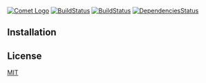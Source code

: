 [![Comet Logo](https://files.playperium.eu/images/comet-logo.jpg)](https://github.com/PlayPerium/Comet)
[![BuildStatus](https://ci.appveyor.com/api/projects/status/github/playperium/comet?svg=true)](https://ci.appveyor.com/project/PlayPerium/comet) [![BuildStatus](https://travis-ci.org/PlayPerium/Comet.svg?branch=master)](https://travis-ci.org/PlayPerium/Comet) [![DependenciesStatus](https://david-dm.org/playperium/comet/dev-status.svg)](https://david-dm.org/playperium/comet?type=dev&view=list)

## Installation

## License

[MIT](https://github.com/PlayPerium/Comet/blob/master/LICENSE)
